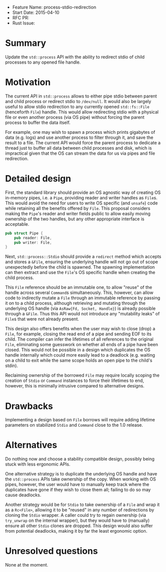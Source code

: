 - Feature Name: process-stdio-redirection
- Start Date: 2015-04-10
- RFC PR:
- Rust Issue:

# Summary

Update the `std::process` API with the ability to redirect stdio of child
processes to any opened file handle.

# Motivation

The current API in `std::process` allows to either pipe stdio between parent and
child process or redirect stdio to `/dev/null`. It would also be largely useful
to allow stdio redirection to any currently opened `std::fs::File` (henceforth
`File`) handle. This would allow redirecting stdio with a physical file or even
another process (via OS pipe) without forcing the parent process to buffer the
data itself.

For example, one may wish to spawn a process which prints gigabytes
of data (e.g. logs) and use another process to filter through it, and save the
result to a file. The current API would force the parent process to dedicate a
thread just to buffer all data between child processes and disk, which is
impractical given that the OS can stream the data for us via pipes and file
redirection.

# Detailed design

First, the standard library should provide an OS agnostic way of creating OS
in-memory pipes, i.e. a `Pipe`, providing reader and writer handles as `File`s.
This would avoid the need for users to write OS specific (and `unsafe`) code
while retaining all the benefits offered by `File`. This proposal considers
making the `Pipe`'s reader and writer fields public to allow easily moving
ownership of the two handles, but any other appropriate interface is acceptable.

```rust
pub struct Pipe {
	pub reader: File,
	pub writer: File,
}
```

Next, `std::process::Stdio` should provide a `redirect` method which accepts and
stores a `&File`, ensuring the underlying handle will not go out of scope
unexpectedly before the child is spawned. The spawning implementation can then
extract and use the `File`'s OS specific handle when creating the child
process.

This `File` reference should be an immutable one, to allow "reuse" of the handle
across several `Command`s simultaneously. This, however, can allow code to
indirectly mutate a `File` through an immutable reference by passing it on to a
child process, although retrieving and mutating through the underlying OS handle
(via `AsRaw{Fd, Socket, Handle}`) is already possible through a `&File`. Thus
this API would not introduce any "mutability leaks" of `File`s that were not
already present.

This design also offers benefits when the user may wish to close (drop) a
`File`, for example, closing the read end of a pipe and sending EOF to its
child. The compiler can infer the lifetimes of all references to the original
`File`, eliminating some guesswork on whether all ends of a pipe have been
closed. This would not be possible in a design which duplicates the OS handle
internally which could more easily lead to a deadlock (e.g. waiting on a child
to exit while the same scope holds an open pipe to the child's stdin).

Reclaiming ownership of the borrowed `File` may require locally scoping the
creation of `Stdio` or `Command` instances to force their lifetimes to end,
however, this is minimally intrusive compared to alternative designs.

# Drawbacks

Implementing a design based on `File` borrows will require adding lifetime
parameters on stabilized `Stdio` and `Command` close to the 1.0 release.

# Alternatives

Do nothing now and choose a stability compatible design, possibly being stuck
with less ergonomic APIs.

One alternative strategy is to duplicate the underlying OS handle and have the
`std::process` APIs take ownership of the copy. When working with OS pipes,
however, the user would have to manually keep track where the duplicates have
gone if they wish to close them all; failing to do so may cause deadlocks.

Another strategy would be for `Stdio` to take ownership of a `File` and wrap it
as a `Rc<File>`, allowing it to be "reused" in any number of redirections by
cloning the `Stdio` wrapper. A caller could try to regain ownership (via
`try_unwrap` on the internal wrapper), but they would have to (manually) ensure
all other `Stdio` clones are dropped. This design would also suffer from
potential deadlocks, making it by far the least ergonomic option.

# Unresolved questions

None at the moment.
